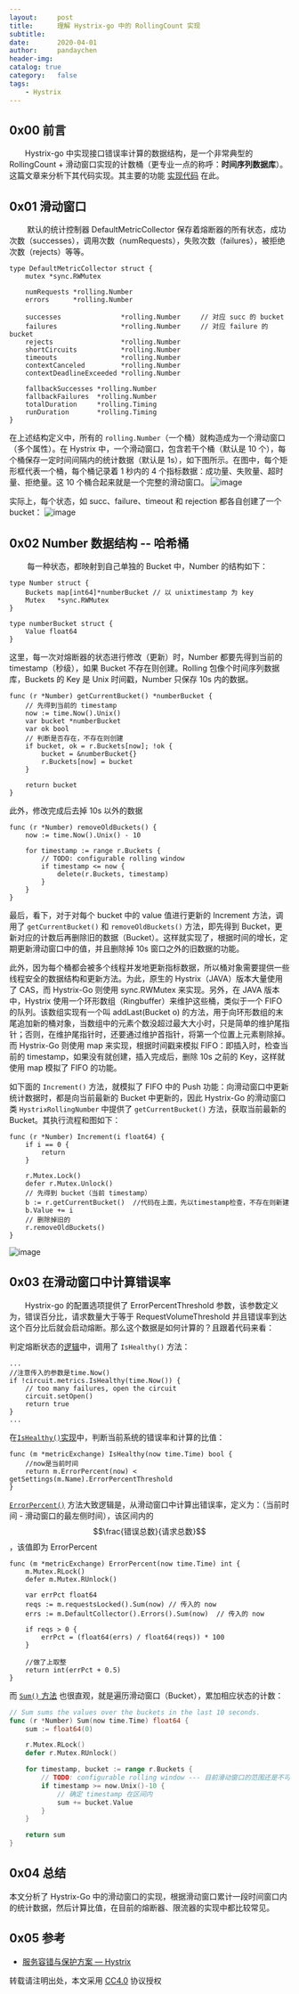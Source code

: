 ```yaml
---
layout:     post
title:      理解 Hystrix-go 中的 RollingCount 实现
subtitle:
date:       2020-04-01
author:     pandaychen
header-img:
catalog: true
category:   false
tags:
    - Hystrix
---
```



##  0x00 前言
&emsp;&emsp;Hystrix-go 中实现接口错误率计算的数据结构，是一个非常典型的 RollingCount + 滑动窗口实现的计数桶（更专业一点的称呼：**时间序列数据库**）。这篇文章来分析下其代码实现。其主要的功能 [实现代码](https://github.com/afex/hystrix-go/blob/master/hystrix/rolling/rolling.go) 在此。

##	0x01	滑动窗口

&emsp;&emsp; 默认的统计控制器 DefaultMetricCollector 保存着熔断器的所有状态，成功次数（successes），调用次数（numRequests），失败次数（failures），被拒绝次数（rejects）等等。

```golang
type DefaultMetricCollector struct {
	mutex *sync.RWMutex

	numRequests *rolling.Number
	errors      *rolling.Number

	successes               *rolling.Number		// 对应 succ 的 bucket
	failures                *rolling.Number		// 对应 failure 的 bucket
	rejects                 *rolling.Number
	shortCircuits           *rolling.Number
	timeouts                *rolling.Number
	contextCanceled         *rolling.Number
	contextDeadlineExceeded *rolling.Number

	fallbackSuccesses *rolling.Number
	fallbackFailures  *rolling.Number
	totalDuration     *rolling.Timing
	runDuration       *rolling.Timing
}
```

在上述结构定义中，所有的 `rolling.Number`（一个桶）就构造成为一个滑动窗口（多个属性）。在 Hystrix 中，一个滑动窗口，包含若干个桶（默认是 10 个），每个桶保存一定时间间隔内的统计数据（默认是 1s），如下图所示。在图中，每个矩形框代表一个桶，每个桶记录着 1 秒内的 4 个指标数据：成功量、失败量、超时量、拒绝量。这 10 个桶合起来就是一个完整的滑动窗口。
![image](https://s1.ax1x.com/2020/03/31/GQcF54.png)

实际上，每个状态，如 succ、failure、timeout 和 rejection 都各自创建了一个 bucket：
![image](https://s1.ax1x.com/2020/04/01/G15xMD.png)


##	0x02	Number 数据结构 -- 哈希桶
&emsp;&emsp; 每一种状态，都映射到自己单独的 Bucket 中，Number 的结构如下：
```golang
type Number struct {
	Buckets map[int64]*numberBucket	// 以 unixtimestamp 为 key
	Mutex   *sync.RWMutex
}

type numberBucket struct {
	Value float64
}
```
这里，每一次对熔断器的状态进行修改（更新）时，Number 都要先得到当前的 timestamp（秒级），如果 Bucket 不存在则创建。Rolling 包像个时间序列数据库，Buckets 的 Key 是 Unix 时间戳，Number 只保存 10s 内的数据。

```golang
func (r *Number) getCurrentBucket() *numberBucket {
	// 先得到当前的 timestamp
	now := time.Now().Unix()
	var bucket *numberBucket
	var ok bool
	// 判断是否存在，不存在则创建
	if bucket, ok = r.Buckets[now]; !ok {
		bucket = &numberBucket{}
		r.Buckets[now] = bucket
	}

	return bucket
}
```

此外，修改完成后去掉 10s 以外的数据
```golang
func (r *Number) removeOldBuckets() {
	now := time.Now().Unix() - 10

	for timestamp := range r.Buckets {
		// TODO: configurable rolling window
		if timestamp <= now {
			delete(r.Buckets, timestamp)
		}
	}
}
```

最后，看下，对于对每个 bucket 中的 value 值进行更新的 Increment 方法，调用了 `getCurrentBucket()` 和 `removeOldBuckets()` 方法，即先得到 Bucket，更新对应的计数后再删除旧的数据（Bucket）。这样就实现了，根据时间的增长，定期更新滑动窗口中的值，并且删除掉 10s 窗口之外的旧数据的功能。

此外，因为每个桶都会被多个线程并发地更新指标数据，所以桶对象需要提供一些线程安全的数据结构和更新方法。为此，原生的 Hystrix（JAVA）版本大量使用了 CAS，而 Hystrix-Go 则使用 sync.RWMutex 来实现。另外，在 JAVA 版本中，Hystrix 使用一个环形数组（Ringbuffer）来维护这些桶，类似于一个 FIFO 的队列。该数组实现有一个叫 addLast(Bucket o) 的方法，用于向环形数组的末尾追加新的桶对象，当数组中的元素个数没超过最大大小时，只是简单的维护尾指针；否则，在维护尾指针时，还要通过维护首指针，将第一个位置上元素剔除掉。而 Hystrix-Go 则使用 map 来实现，根据时间戳来模拟 FIFO：即插入时，检查当前的 timestamp，如果没有就创建，插入完成后，删除 10s 之前的 Key，这样就使用 map 模拟了 FIFO 的功能。

如下面的 `Increment()` 方法，就模拟了 FIFO 中的 Push 功能：向滑动窗口中更新统计数据时，都是向当前最新的 Bucket 中更新的，因此 Hystrix-Go 的滑动窗口类 `HystrixRollingNumber` 中提供了 `getCurrentBucket()` 方法，获取当前最新的 Bucket。其执行流程和图如下：

```golang
func (r *Number) Increment(i float64) {
	if i == 0 {
		return
	}

	r.Mutex.Lock()
	defer r.Mutex.Unlock()
	// 先得到 bucket（当前 timestamp）
	b := r.getCurrentBucket()  //代码在上面，先以timestamp检查，不存在则新建
	b.Value += i
	// 删除掉旧的
	r.removeOldBuckets()
}
```
![image](https://s1.ax1x.com/2020/04/01/G1vzyn.jpg)



##	0x03	在滑动窗口中计算错误率
&emsp;&emsp;Hystrix-go 的配置选项提供了 ErrorPercentThreshold 参数，该参数定义为，错误百分比，请求数量大于等于 RequestVolumeThreshold 并且错误率到达这个百分比后就会启动熔断。那么这个数据是如何计算的？且跟着代码来看：

判定熔断状态的[逻辑](https://github.com/afex/hystrix-go/blob/master/hystrix/circuit.go#L105)中，调用了 `IsHealthy()` 方法：
```golang
...
//注意传入的参数是time.Now()
if !circuit.metrics.IsHealthy(time.Now()) {
	// too many failures, open the circuit
	circuit.setOpen()
	return true
}
...
```

在[`IsHealthy()`实现](https://github.com/afex/hystrix-go/blob/master/hystrix/metrics.go#L148)中，判断当前系统的错误率和计算的比值：
```golang
func (m *metricExchange) IsHealthy(now time.Time) bool {
	//now是当前时间
	return m.ErrorPercent(now) < getSettings(m.Name).ErrorPercentThreshold
}
```

[`ErrorPercent()`](https://github.com/afex/hystrix-go/blob/master/hystrix/metrics.go#L133) 方法大致逻辑是，从滑动窗口中计算出错误率，定义为：（当前时间 - 滑动窗口的最左侧时间），该区间内的$$\frac{错误总数}{请求总数}$$，该值即为 ErrorPercent

```golang
func (m *metricExchange) ErrorPercent(now time.Time) int {
	m.Mutex.RLock()
	defer m.Mutex.RUnlock()

	var errPct float64
	reqs := m.requestsLocked().Sum(now)	// 传入的 now
	errs := m.DefaultCollector().Errors().Sum(now)	// 传入的 now

	if reqs > 0 {
		errPct = (float64(errs) / float64(reqs)) * 100
	}

	//做了上取整
	return int(errPct + 0.5)
}
```

而 [`Sum()` 方法](https://github.com/afex/hystrix-go/blob/master/hystrix/rolling/rolling.go) 也很直观，就是遍历滑动窗口（Bucket），累加相应状态的计数：
```go
// Sum sums the values over the buckets in the last 10 seconds.
func (r *Number) Sum(now time.Time) float64 {
	sum := float64(0)

	r.Mutex.RLock()
	defer r.Mutex.RUnlock()

	for timestamp, bucket := range r.Buckets {
		// TODO: configurable rolling window --- 目前滑动窗口的范围还是不可配置的
		if timestamp >= now.Unix()-10 {
			// 确定 timestamp 在区间内
			sum += bucket.Value
		}
	}

	return sum
}
```

##	0x04	总结
本文分析了 Hystrix-Go 中的滑动窗口的实现，根据滑动窗口累计一段时间窗口内的统计数据，然后计算比值，在目前的熔断器、限流器的实现中都比较常见。

##	0x05	参考
-	[服务容错与保护方案 — Hystrix](https://kiswo.com/article/1030)

转载请注明出处，本文采用 [CC4.0](http://creativecommons.org/licenses/by-nc-nd/4.0/) 协议授权